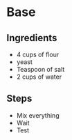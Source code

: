 # Base

## Ingredients
- 4 cups of flour
- yeast
- Teaspoon of salt
- 2 cups of water

## Steps
- Mix everything
- Wait
- Test

